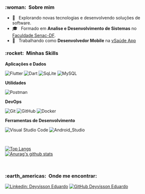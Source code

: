 <!--
### Hello! <img style="margin: 0 auto" src="https://github.com/ABSphreak/ABSphreak/blob/master/gifs/Hi.gif" height="50"> Welcome to my profile :octocat:

[![Linkedin Badge](https://img.shields.io/badge/-LinkedIn-blue?style=flat-square&logo=Linkedin&logoColor=white&link=https://www.linkedin.com/in/deyvisson-eduardo-almeida-arouche-734936172/)](https://www.linkedin.com/in/deyvisson-eduardo-almeida-arouche-734936172)
<!--
<img src="https://img.shields.io/badge/WhatsApp-61983307534?style=for-the-badge&logo=whatsapp&logoColor=white" /> | `https://img.shields.io/badge/WhatsApp-25D366?style=for-the-badge&logo=whatsapp&logoColor=white`

<img src="https://img.shields.io/badge/Telegram-2CA5E0?style=for-the-badge&logo=telegram&logoColor=white" /> | `https://img.shields.io/badge/Telegram-2CA5E0?style=for-the-badge&logo=telegram&logoColor=white`

- ⚡ Apaixondo por novas tecnologias  
[![Anurag's github stats](https://github-readme-stats.vercel.app/api?username=deyvissoneduardo&count_private=true&theme=chartreuse-dark&show_icons=true)](https://github.com/deyvissoneduardo)  [![Top Langs](https://github-readme-stats.vercel.app/api/top-langs/?username=deyvissoneduardo&layout=compact)](https://github.com/deyvissoneduardo/github-readme-stats)
</br>

<p align="left">
<img src="https://img.shields.io/badge/PHP-777BB4?style=for-the-badge&logo=php&logoColor=white" /> 
  <img src="https://img.shields.io/badge/MySQL-00000F?style=for-the-badge&logo=mysql&logoColor=white" /> 

<img src="https://img.shields.io/badge/Dart-0175C2?style=for-the-badge&logo=dart&logoColor=white" /> 
  <img src="https://img.shields.io/badge/Flutter-02569B?style=for-the-badge&logo=flutter&logoColor=white" /> 

<img src="https://img.shields.io/badge/Shell_Script-121011?style=for-the-badge&logo=gnu-bash&logoColor=white" />  
  <img src="https://img.shields.io/badge/SQLite-07405E?style=for-the-badge&logo=sqlite&logoColor=white" />
  
![](https://komarev.com/ghpvc/?username=Deyvissoneduardo&color=006bed)
  </p>
  -->


<h3> :woman: &nbsp;Sobre mim </h3>

- 🤔 &nbsp; Explorando novas tecnologias e desenvolvendo soluções de software.
- 🎓 &nbsp; Formado em **Analise e Desenvolvimento de Sistemas** no <a href="https://www.df.senac.br/faculdade/">Faculdade Senac-DF</a>.
- 💼 &nbsp; Trabalhando como **Desenvolvedor Mobile** na <a href="https://vsaude.com.br/">vSaúde App</a>

<h3> :rocket: &nbsp;Minhas Skills </h3>

**Aplicações e Dados**

  
  ![Flutter](https://img.shields.io/badge/-Flutter-333333?style=flat&logo=Flutter)
  ![Dart](https://img.shields.io/badge/-Dart-333333?style=flat&logo=Dart)
  ![SqLite](https://img.shields.io/badge/-SqLite-333333?style=flat&logo=SqLite)
  ![MySQL](https://img.shields.io/badge/-MySQL-333333?style=flat&logo=mysql)

**Utilidades**

  ![Postman](https://img.shields.io/badge/-Postman-333333?style=flat&logo=postman)

**DevOps**

  ![Git](https://img.shields.io/badge/-Git-333333?style=flat&logo=git)
  ![GitHub](https://img.shields.io/badge/-GitHub-333333?style=flat&logo=github)
  ![Docker](https://img.shields.io/badge/-Docker-333333?style=flat&logo=docker)

**Ferramentas de Desenvolvimento**

  ![Visual Studio Code](https://img.shields.io/badge/-Visual%20Studio%20Code-333333?style=flat&logo=visual-studio-code&logoColor=007ACC)
  ![Android_Studio](https://img.shields.io/badge/-Android%20Studio-333333?style=flat&logo=android-studio&logoColor=007ACC)

<br/>

  [![Top Langs](https://github-readme-stats.vercel.app/api/top-langs/?username=deyvissoneduardo&layout=compact&theme=dark)](https://github.com/deyvissoneduardo/github-readme-stats)
  <br>
[![Anurag's github stats](https://github-readme-stats.vercel.app/api?username=deyvissoneduardo&count_private=true&theme=chartreuse-dark&show_icons=true)](https://github.com/deyvissoneduardo)  

<br/>

<h3> :earth_americas: &nbsp;Onde me encontrar: </h3> 

[![Linkedin: Deyvisson Eduardo](https://img.shields.io/badge/-DeyvissonEduardo-blue?style=flat-square&logo=Linkedin&logoColor=white&link=https://www.linkedin.com/in/deyvisson-eduardo-almeida-arouche-734936172/)](deyvisson-eduardo-almeida-arouche-734936172)
[![GitHub Deyvisson Eduardo]( https://img.shields.io/github/followers/DeyvissonEduardo?label=follow&style=social)](https://github.com/deyvissoneduardo)




